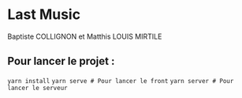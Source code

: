 # Last Music

Baptiste COLLIGNON et Matthis LOUIS MIRTILE
## Pour lancer le projet :

```yarn install```
```yarn serve # Pour lancer le front```
```yarn server # Pour lancer le serveur```


